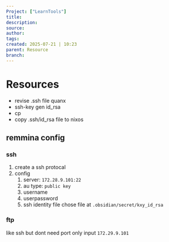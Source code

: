 ```yaml
---
Project: ["LearnTools"]
title: 
description: 
source: 
author: 
tags: 
created: 2025-07-21 | 10:23
parent: Resource
branch: 
---
```

# Resources
- revise .ssh file quanx 
- ssh-key gen id_rsa
- cp 
- copy .ssh/id_rsa file to nixos 


## remmina config
### ssh
1. create a ssh protocal
2. config
	1. server: `172.28.9.101:22`
	2. au type: `public key`
	3. username
	4. userpassword
	5. ssh identity file chose file at `.obsidian/secret/kxy_id_rsa`

### ftp
like ssh but dont need port only input `172.29.9.101`